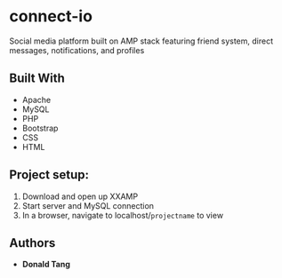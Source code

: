 # connect-io

Social media platform built on AMP stack featuring friend system, direct messages, notifications, and profiles

## Built With

* Apache
* MySQL
* PHP
* Bootstrap
* CSS
* HTML

## Project setup:

1. Download and open up XXAMP
2. Start server and MySQL connection
3. In a browser, navigate to localhost/`projectname` to view

## Authors

* **Donald Tang**
